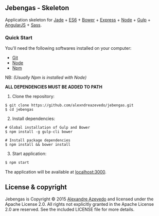 Jebengas - Skeleton
-------------------

Application skeleton for [Jade](http://jade-lang.com) + [ES6](https://developer.mozilla.org/en/docs/Web/JavaScript/New_in_JavaScript/ECMAScript_6_support_in_Mozilla) + [Bower](http://bower.io) + [Express](http://expressjs.com) + [Node](https://nodejs.org) + [Gulp](http://gulpjs.com/) + [AngularJS](https://angularjs.org) + [Sass](http://sass-lang.com).


### Quick Start

You'll need the following softwares installed on your computer:
* [Git](https://git-scm.com)
* [Node](https://nodejs.org)
* [Npm](https://www.npmjs.com)

NB: _(Usually Npm is installed with Node)_

__ALL DEPENDENCIES MUST BE ADDED TO PATH__

1. Clone the repository:

```
$ git clone https://github.com/alexndreazevedo/jebengas.git
$ cd jebengas
```

2. Install dependencies:

```
# Global installation of Gulp and Bower
$ npm install -g gulp-cli bower

# Install package dependencies
$ npm install && bower install
```


3. Start application:

```sh
$ npm start
```


The application will be available at [localhost:3000](http://localhost:3000).


License & copyright
-------------------

Jebengas is Copyright &copy; 2015 [Alexandre Azevedo](https://github.com/alexndreazevedo) and licensed under the Apache License 2.0. All rights not explicitly granted in the Apache License 2.0 are reserved. See the included LICENSE file for more details.
